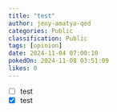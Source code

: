 ```yaml
---
title: "test"
author: jeny-amatya-qed
categories: Public
classification: Public
tags: [opinion]
date: 2024-11-04 07:00:10 
pokedOn: 2024-11-08 03:51:09 
likes: 0
---
```


* [ ] test 
* [x] test